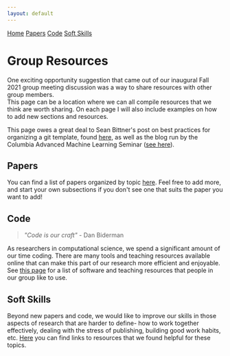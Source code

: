 ```yaml
---
layout: default
---
```


<script src='https://cdnjs.cloudflare.com/ajax/libs/mathjax/2.7.5/latest.js?config=TeX-MML-AM_CHTML' async></script>


<div class="topnav">
  <a class="active" href="#">Home</a>
  <a href="../group_resources/papers">Papers</a>
  <a href="../group_resources/code">Code</a>
  <a href="../group_resources/soft_skills">Soft Skills</a>
</div>

 

# Group Resources 
One exciting opportunity suggestion that came out of our inaugural Fall 2021 group meeting discussion was a way to share resources with other group members.  
This page can be a location where we can all compile resources that we think are worth sharing. On each page I will also include examples on how to add new sections and resources. 

This page owes a great deal to Sean Bittner's post on best practices for organizing a git template, found [here](https://github.com/cunningham-lab/git_template), as well as the blog run by the Columbia Advanced Machine Learning Seminar ([see here](https://github.com/casmls)). 

## Papers 

You can find a list of papers organized by topic [here](../group_resources/papers). Feel free to add more, and start your own subsections if you don't see one that suits the paper you want to add! 

## Code 

> *"Code is our craft"*
>     - Dan Biderman

As researchers in computational science, we spend a significant amount of our time coding. There are many tools and teaching resources available online that can make this part of our research more efficient and enjoyable. See [this page](../group_resources/code) for a list of software and teaching resources that people in our group like to use. 

## Soft Skills 

Beyond new papers and code, we would like to improve our skills in those aspects of research that are harder to define- how to work together effectively, dealing with the stress of publishing, building good work habits, etc. [Here](../group_resources/soft_skills) you can find links to resources that we found helpful for these topics.  


